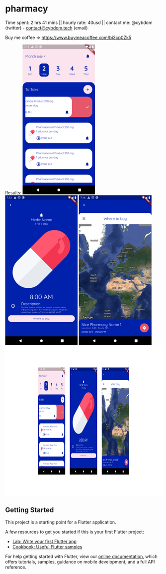 # pharmacy
Time spent: 2 hrs 41 mins || hourly rate: 40usd || contact me: @cybdom (twitter) - contact@cybdom.tech (email)

Buy me coffee => https://www.buymeacoffee.com/bi3cp0Zk5

Results:
<img src="screenshot_1.png" height="480px"> 
<img src="screenshot_2.png" height="480px"> 
<img src="screenshot_3.png" height="480px"> 
<img src="final.png" height="480px"> 

## Getting Started

This project is a starting point for a Flutter application.

A few resources to get you started if this is your first Flutter project:

- [Lab: Write your first Flutter app](https://flutter.dev/docs/get-started/codelab)
- [Cookbook: Useful Flutter samples](https://flutter.dev/docs/cookbook)

For help getting started with Flutter, view our
[online documentation](https://flutter.dev/docs), which offers tutorials,
samples, guidance on mobile development, and a full API reference.
